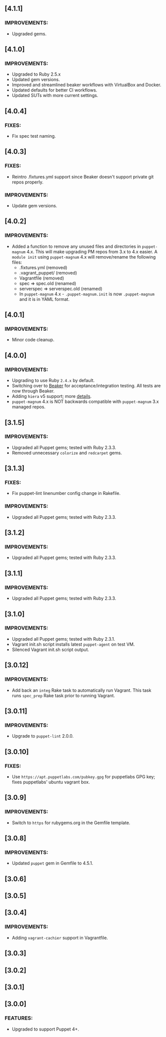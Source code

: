 ## [4.1.1]

### IMPROVEMENTS:

  * Upgraded gems.

## [4.1.0]

### IMPROVEMENTS:

  * Upgraded to Ruby 2.5.x
  * Updated gem versions.
  * Improved and streamlined beaker workflows with VirtualBox and Docker.
  * Updated defaults for better CI workflows.
  * Updated SUTs with more current settings.

## [4.0.4]

### FIXES:

* Fix spec test naming.

## [4.0.3]

### FIXES:

  * Reintro .fixtures.yml support since Beaker doesn't support private git repos properly.

### IMPROVEMENTS:

  * Update gem versions.

## [4.0.2]

### IMPROVEMENTS:

  * Added a function to remove any unused files and directories in `puppet-magnum` 4.x.
    This will make upgrading PM repos from 3.x to 4.x easier.
    A `module init` using `puppet-magnum` 4.x will remove/rename the following files:
      - .fixtures.yml (removed)
      - .vagrant_puppet/ (removed)
      - Vagrantfile (removed)
      - spec => spec.old (renamed)
      - serverspec => serverspec.old (renamed)
    * In `puppet-magnum` 4.x - `.puppet-magnum.init` is now `.puppet-magnum` and it is in YAML format.

## [4.0.1]

### IMPROVEMENTS:

  * Minor code cleanup.

## [4.0.0]

### IMPROVEMENTS:

  * Upgrading to use Ruby `2.4.x` by default.
  * Switching over to [Beaker](https://github.com/puppetlabs/beaker) for acceptance/integration testing. All tests are now through Beaker.
  * Adding `hiera` v5 support; more [details](https://docs.puppet.com/puppet/4.10/hiera_migrate_modules.html).
  * `puppet-magnum` 4.x is NOT backwards compatible with `puppet-magnum` 3.x managed repos.

## [3.1.5]

### IMPROVEMENTS:

  * Upgraded all Puppet gems; tested with Ruby 2.3.3.
  * Removed unnecessary `colorize` and `redcarpet` gems.

## [3.1.3]

### FIXES:

  * Fix puppet-lint linenumber config change in Rakefile.

### IMPROVEMENTS:

  * Upgraded all Puppet gems; tested with Ruby 2.3.3.

## [3.1.2]

### IMPROVEMENTS:

  * Upgraded all Puppet gems; tested with Ruby 2.3.3.

## [3.1.1]

### IMPROVEMENTS:

  * Upgraded all Puppet gems; tested with Ruby 2.3.3.

## [3.1.0]

### IMPROVEMENTS:

  * Upgraded all Puppet gems; tested with Ruby 2.3.1.
  * Vagrant init.sh script installs latest `puppet-agent` on test VM.
  * Silenced Vagrant init.sh script output.

## [3.0.12]

### IMPROVEMENTS:

  * Add back an `integ` Rake task to automatically run Vagrant. This task runs `spec_prep` Rake task prior to running Vagrant.

## [3.0.11]

### IMPROVEMENTS:

  * Upgrade to `puppet-lint` 2.0.0.

## [3.0.10]

### FIXES:

  * Use `https://apt.puppetlabs.com/pubkey.gpg` for puppetlabs GPG key; fixes puppetlabs' ubuntu vagrant box.

## [3.0.9]

### IMPROVEMENTS:

  * Switch to `https` for rubygems.org in the Gemfile template.

## [3.0.8]

### IMPROVEMENTS:

  * Updated `puppet` gem in Gemfile to 4.5.1.

## [3.0.6]

## [3.0.5]

## [3.0.4]

### IMPROVEMENTS:

  * Adding `vagrant-cachier` support in Vagrantfile.

## [3.0.3]

## [3.0.2]

## [3.0.1]

## [3.0.0]

### FEATURES:

  * Upgraded to support Puppet 4+.
